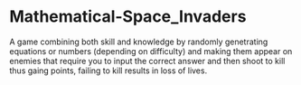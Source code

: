# Mathematical-Space_Invaders
 A game combining both skill and knowledge by randomly genetrating equations or numbers (depending on difficulty) and making them appear on enemies that require you to input the correct answer and then shoot to kill thus gaing points, failing to kill results in loss of lives.
